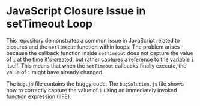 # JavaScript Closure Issue in setTimeout Loop

This repository demonstrates a common issue in JavaScript related to closures and the `setTimeout` function within loops. The problem arises because the callback function inside `setTimeout` does not capture the value of `i` at the time it's created, but rather captures a reference to the variable `i` itself.  This means that when the `setTimeout` callbacks finally execute, the value of `i` might have already changed.

The `bug.js` file contains the buggy code. The `bugSolution.js` file shows how to correctly capture the value of `i` using an immediately invoked function expression (IIFE).